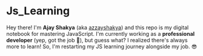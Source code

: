 # Js_Learning
Hey there! I'm **Ajay Shakya** (aka [azzayshakya](https://github.com/azzayshakya)) and this repo is my digital notebook for mastering JavaScript.   I'm currently working as a **professional developer** (yep, got the job 💼), but guess what? I realized there's always more to learn! So, I'm restarting my JS learning journey alongside my job. 😎
